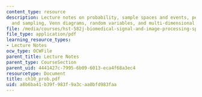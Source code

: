 ```yaml
---
content_type: resource
description: Lecture notes on probability, sample spaces and events, permutations
  and sampling, Venn diagrams, random variables, and multi-dimensional random vectors.
file: /media/courses/hst-582j-biomedical-signal-and-image-processing-spring-2007/a8b6ba41b39f983f9a3caa0bfd983faa_ch10_prob.pdf
file_type: application/pdf
learning_resource_types:
- Lecture Notes
ocw_type: OCWFile
parent_title: Lecture Notes
parent_type: CourseSection
parent_uid: 4441427c-7995-6b09-6013-eca4f68a3ec4
resourcetype: Document
title: ch10_prob.pdf
uid: a8b6ba41-b39f-983f-9a3c-aa0bfd983faa
---
```

